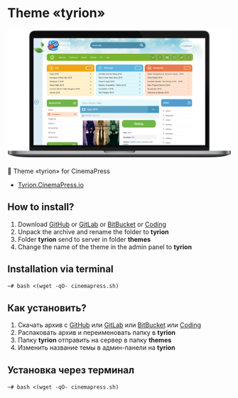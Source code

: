 # Theme «tyrion»

![Theme «tyrion» for CinemaPress](https://raw.githubusercontent.com/CinemaPress/Theme-Tyrion/master/screenshot.png "Theme «tyrion» for CinemaPress")

:art: Theme «tyrion» for CinemaPress

- [Tyrion.CinemaPress.io](http://Tyrion.CinemaPress.io/)

## How to install?
1. Download [GitHub](https://github.com/CinemaPress/Theme-Tyrion/archive/master.zip) or [GitLab](https://gitlab.com/CinemaPress/Theme-Tyrion/repository/archive.zip) or [BitBucket](https://bitbucket.org/cinemapress/theme-tyrion/get/master.zip) or [Coding](https://coding.net/u/CinemaPress/p/Theme-Tyrion/git/archive/master.zip)
2. Unpack the archive and rename the folder to **tyrion**
3. Folder **tyrion** send to server in folder **themes**
4. Change the name of the theme in the admin panel to **tyrion**

## Installation via terminal
```
~# bash <(wget -qO- cinemapress.sh)
```

## Как установить?
1. Скачать архив с [GitHub](https://github.com/CinemaPress/Theme-Tyrion/archive/master.zip) или [GitLab](https://gitlab.com/CinemaPress/Theme-Tyrion/repository/archive.zip) или [BitBucket](https://bitbucket.org/cinemapress/theme-tyrion/get/master.zip) или [Coding](https://coding.net/u/CinemaPress/p/Theme-Tyrion/git/archive/master.zip)
2. Распаковать архив и переименовать папку в **tyrion**
3. Папку **tyrion** отправить на сервер в папку **themes**
4. Изменить название темы в админ-панели на **tyrion**

## Установка через терминал
```
~# bash <(wget -qO- cinemapress.sh)
```